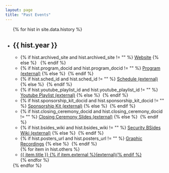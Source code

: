 ```yaml
---
layout: page
title: "Past Events"
---
```


<ul class="no-marker">
{% for hist in site.data.history %}
  <li>
  <h2 class="pe-year">{{ hist.year }}</h2>
  <ul class="column-3 no-marker" >
    <li> 
      {% if hist.archived_site and hist.archived_site != "" %}
        <a href="{{ hist.archived_site }}">Website</a> 
      {% else %} &nbsp; 
      {% endif %}
    </li>
    <li> 
      {% if hist.program_docid and hist.program_docid != "" %}
        <a href="https://drive.google.com/open?id={{ hist.program_docid }}" target=_blank>Program (external)</a> 
      {% else %}&nbsp;
      {% endif %}
    </li>
    <li> 
      {% if hist.sched_id and hist.sched_id != "" %}
        <a href="https://{{ hist.sched_id }}.sched.com" target="_blank">Schedule (external)</a> 
      {% else %}&nbsp;
      {% endif %}
    </li>
    <li> 
      {% if hist.youtube_playlist_id and hist.youtube_playlist_id != "" %}
        <a href="https://www.youtube.com/playlist?list={{ hist.youtube_playlist_id }}" target=_blank>Youtube Playlist (external)</a> 
      {% else %}&nbsp;
      {% endif %}
    </li>
    <li> 
      {% if hist.sponsorship_kit_docid and hist.sponsorship_kit_docid != "" %}
        <a href="https://drive.google.com/open?id={{ hist.sponsorship_kit_id }}" target=_blank>Sponsorship Kit (external)</a> 
      {% else %}&nbsp;
      {% endif %}
    </li>
    <li> 
      {% if hist.closing_ceremony_docid and hist.closing_ceremony_docid != "" %}
        <a href="https://drive.google.com/open?id={{ hist.closing_ceremony_docid }}" target=_blank>Closing Ceremony Slides (external)</a> 
      {% else %}&nbsp;
      {% endif %}
    </li>
    <li> 
      {% if hist.bsides_wiki and hist.bsides_wiki != "" %}
        <a href="{{ hist.bsides_wiki }}" target=_blank>Security BSides Wiki (external)</a> 
      {% else %}&nbsp;
      {% endif %}
    </li>
    <li> 
      {% if hist.posters_url and hist.posters_url  != "" %} 
        <a href="{{ hist.posters_url }}">Graphic Recordings</a>
      {% else %}&nbsp;
      {% endif %}
    </li>
    {% for item in hist.others %}
    <li>
      <a href="{{ item.href }}" {% if item.external %} target="_blank" {% endif %} >
        {{ item.title }} {% if item.external %}(external){% endif %}
      </a> 
    </li>
    {% endfor %}
    </ul>
  </li>
{% endfor %}
</ul>
